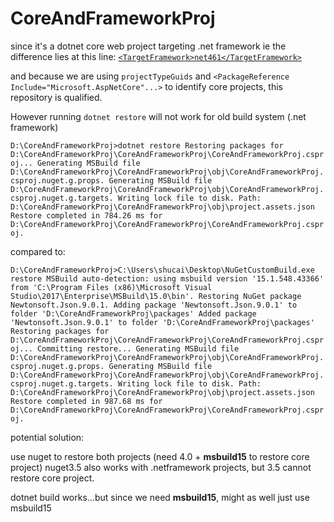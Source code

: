 # CoreAndFrameworkProj

since it's a dotnet core web project targeting .net framework
ie the difference lies at this line: [`<TargetFramework>net461</TargetFramework>`](https://github.com/watashiSHUN/CoreAndFrameworkProj/blob/master/CoreAndFrameworkProj/CoreAndFrameworkProj.csproj#L4)

and because we are using `projectTypeGuids` and `<PackageReference Include="Microsoft.AspNetCore"...>` to
identify core projects, this repository is qualified.

However running `dotnet restore` will not work for old build system (.net framework)

`D:\CoreAndFrameworkProj>dotnet restore
  Restoring packages for D:\CoreAndFrameworkProj\CoreAndFrameworkProj\CoreAndFrameworkProj.csproj...
  Generating MSBuild file D:\CoreAndFrameworkProj\CoreAndFrameworkProj\obj\CoreAndFrameworkProj.csproj.nuget.g.props.
  Generating MSBuild file D:\CoreAndFrameworkProj\CoreAndFrameworkProj\obj\CoreAndFrameworkProj.csproj.nuget.g.targets.
  Writing lock file to disk. Path: D:\CoreAndFrameworkProj\CoreAndFrameworkProj\obj\project.assets.json
  Restore completed in 784.26 ms for D:\CoreAndFrameworkProj\CoreAndFrameworkProj\CoreAndFrameworkProj.csproj.`

compared to:

`D:\CoreAndFrameworkProj>C:\Users\shucai\Desktop\NuGetCustomBuild.exe restore
MSBuild auto-detection: using msbuild version '15.1.548.43366' from 'C:\Program Files (x86)\Microsoft Visual Studio\2017\Enterprise\MSBuild\15.0\bin'.
Restoring NuGet package Newtonsoft.Json.9.0.1.
Adding package 'Newtonsoft.Json.9.0.1' to folder 'D:\CoreAndFrameworkProj\packages'
Added package 'Newtonsoft.Json.9.0.1' to folder 'D:\CoreAndFrameworkProj\packages'
Restoring packages for D:\CoreAndFrameworkProj\CoreAndFrameworkProj\CoreAndFrameworkProj.csproj...
Committing restore...
Generating MSBuild file D:\CoreAndFrameworkProj\CoreAndFrameworkProj\obj\CoreAndFrameworkProj.csproj.nuget.g.props.
Generating MSBuild file D:\CoreAndFrameworkProj\CoreAndFrameworkProj\obj\CoreAndFrameworkProj.csproj.nuget.g.targets.
Writing lock file to disk. Path: D:\CoreAndFrameworkProj\CoreAndFrameworkProj\obj\project.assets.json
Restore completed in 987.68 ms for D:\CoreAndFrameworkProj\CoreAndFrameworkProj\CoreAndFrameworkProj.csproj.`

potential solution:

use nuget to restore both projects (need 4.0 + **msbuild15** to restore core project) 
nuget3.5 also works with .netframework projects, but 3.5 cannot restore core project.

dotnet build works...but since we need **msbuild15**, might as well just use msbuild15
